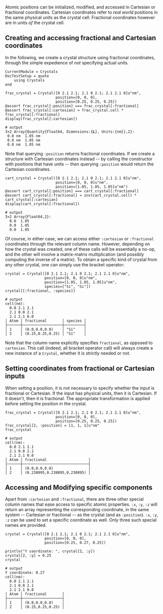 Atomic positions can be initialized, modified, and accessed in Cartesian or fractional
coordinates. Cartesian coordinates refer to *real world* positions in the same physical
units as the crystal cell. Fractional coordinates however are in units *of* the crystal
cell.

## Creating and accessing fractional and Cartesian coordinates

In the following, we create a crystal structure using fractional coordinates, through
the simple expedience of *not* specifying actual units.

```@meta
CurrentModule = Crystals
DocTestSetup = quote
    using Crystals
end
```
```jldocset
frac_crystal = Crystal([0 2.1 2.1; 2.1 0 2.1; 2.1 2.1 0]u"nm",
                       position=[0, 0, 0],
                       position=[0.25, 0.25, 0.25])
@assert frac_crystal[:position] === frac_crystal[:fractional]
@assert frac_crystal[:cartesian] ≈ frac_crystal.cell * frac_crystal[:fractional]
display(frac_crystal[:cartesian])

# output
3×2 Array{Quantity{Float64, Dimensions:{𝐋}, Units:{nm}},2}:
 0.0 nm  1.05 nm
 0.0 nm  1.05 nm
 0.0 nm  1.05 nm
```

Note that querying `:position` returns fractional coordinates. If we create a structure with
Cartesian coordinates instead -- by calling the constructor with positions that have units
-- then querying `:position` would return the Cartesian coordinates.

```jldocset
cart_crystal = Crystal([0 2.1 2.1; 2.1 0 2.1; 2.1 2.1 0]u"nm",
                       position=[0, 0, 0]u"nm",
                       position=[1.05, 1.05, 1.05]u"nm")
@assert cart_crystal[:position] === cart_crystal[:fractional]
@assert cart_crystal[:fractional] ≈ inv(cart_crystal.cell) * cart_crystal[:cartesian]
display(cart_crystal[:fractional])

# output
3×2 Array{Float64,2}:
  0.0  1.05
  0.0  1.05
  0.0  1.05
```

Of course, in either case, we can access either `:cartesian` or `:fractional` coordinates
through the relevant column name. However, depending on how the crystal was created, one of
these calls will be essentially a no-op, and the other will involve a matrix-matrix
multiplication (and possibly computing the inverse of a matrix). To obtain a specific kind
of crystal from any other crystal, one can simply use the bracket operator:


```jldocset
crystal = Crystal([0 2.1 2.1; 2.1 0 2.1; 2.1 2.1 0]u"nm",
                  position=[0, 0, 0]u"nm",
                  position=[1.05, 1.05, 1.05]u"nm",
                  species=["Si", "Si"])
crystal[[:fractional, :species]]

# output
cell(nm):
  0.0 2.1 2.1
  2.1 0.0 2.1
  2.1 2.1 0.0
│ Atom │ fractional       │ species │
├──────┼──────────────────┼─────────┤
│ 1    │ (0.0,0.0,0.0)    │ "Si"    │
│ 2    │ (0.25,0.25,0.25) │ "Si"    │
```

Note that the column name explicitly specifies `fractional`, as opposed to `cartesian`.
This call (indeed, all bracket operator call) will always create a new instance of a
`Crystal`, whether it is strictly needed or not.

## Setting coordinates from fractional or Cartesian inputs

When setting a position, it is not necessary to specify whether the input is fractional or
Cartesian. If the input has physical units, then it is Cartesian. If it doesn't, then it is
fractional. The appropriate transformation is applied before setting the position in the
crystal.

```jldocset
frac_crystal = Crystal([0 2.1 2.1; 2.1 0 2.1; 2.1 2.1 0]u"nm",
                       position=[0, 0, 0],
                       position=[0.25, 0.25, 0.25])
frac_crystal[2, :position] = [1, 1, 1]u"nm"
frac_crystal

# output
cell(nm):
  0.0 2.1 2.1
  2.1 0.0 2.1
  2.1 2.1 0.0
│ Atom │ fractional                   │
├──────┼──────────────────────────────┤
│ 1    │ (0.0,0.0,0.0)                │
│ 2    │ (0.238095,0.238095,0.238095) │
```


## Accessing and Modifying specific components

Apart from `:cartesian` and `:fractional`, there are three other special column names that
ease access to specific atomic properties. `:x`, `:y`, `:z` will return an array
representing the corresponding coordinate, in the same system -- Cartesian or fractional --
as the crystal (and as `:position`). `:x`, `:y`, `:z`  can be used to set a specific
coordinate as well. Only three such special names are provided. 

```jldoctest
crystal = Crystal([0 2.1 2.1; 2.1 0 2.1; 2.1 2.1 0]u"nm",
                  position=[0, 0, 0],
                  position=[0.25, 0.27, 0.25])

println("Y coordinate: ", crystal[2, :y])
crystal[2, :y] = 0.25
crystal

# output
Y coordinate: 0.27
cell(nm):
  0.0 2.1 2.1
  2.1 0.0 2.1
  2.1 2.1 0.0
│ Atom │ fractional       │
├──────┼──────────────────┤
│ 1    │ (0.0,0.0,0.0)    │
│ 2    │ (0.25,0.25,0.25) │
```
